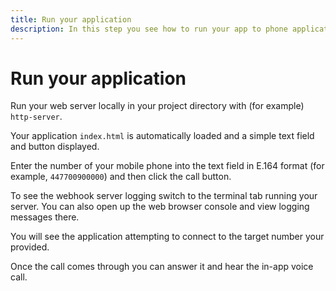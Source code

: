 ```yaml
---
title: Run your application
description: In this step you see how to run your app to phone application.
---
```


# Run your application

Run your web server locally in your project directory with (for example) `http-server`.

Your application `index.html` is automatically loaded and a simple text field and button displayed. 

Enter the number of your mobile phone into the text field in E.164 format (for example, `447700900000`) and then click the call button.

To see the webhook server logging switch to the terminal tab running your server. You can also open up the web browser console and view logging messages there.

You will see the application attempting to connect to the target number your provided.

Once the call comes through you can answer it and hear the in-app voice call.
